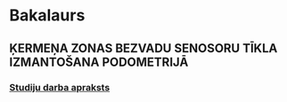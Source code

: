 # Bakalaurs
## ĶERMEŅA ZONAS BEZVADU SENOSORU TĪKLA IZMANTOŠANA PODOMETRIJĀ

### [Studiju darba apraksts](https://nda.rtu.lv/lv/view/16599)

